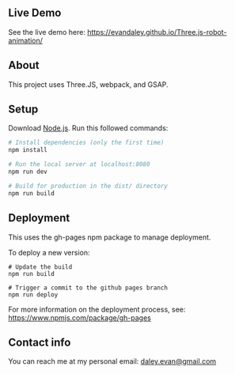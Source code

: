 ## Live Demo
See the live demo here: https://evandaley.github.io/Three.js-robot-animation/

## About
This project uses Three.JS, webpack, and GSAP.

## Setup
Download [Node.js](https://nodejs.org/en/download/).
Run this followed commands:

``` bash
# Install dependencies (only the first time)
npm install

# Run the local server at localhost:8080
npm run dev

# Build for production in the dist/ directory
npm run build
```

## Deployment
This uses the gh-pages npm package to manage deployment.

To deploy a new version:
```
# Update the build
npm run build

# Trigger a commit to the github pages branch
npm run deploy
```

For more information on the deployment process, see: https://www.npmjs.com/package/gh-pages

## Contact info
You can reach me at my personal email: daley.evan@gmail.com

